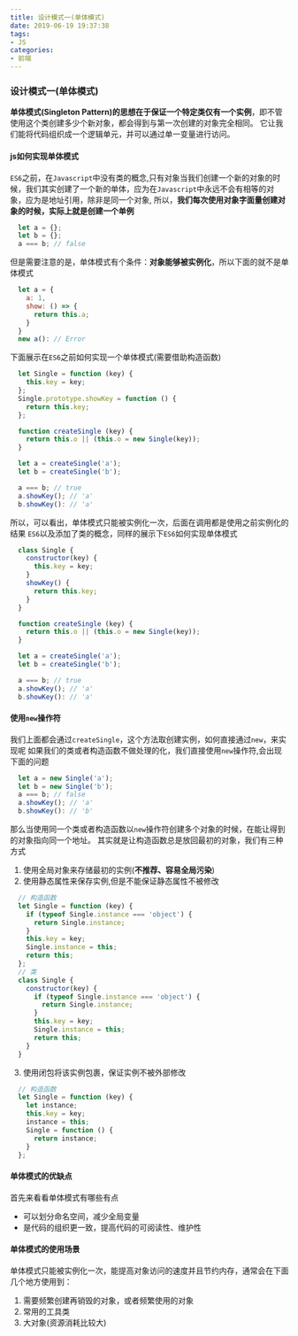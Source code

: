 ```yaml
---
title: 设计模式一(单体模式)
date: 2019-06-19 19:37:38
tags:
- JS
categories:
- 前端
---
```


### 设计模式一(单体模式)

**单体模式(Singleton Pattern)的思想在于保证一个特定类仅有一个实例**，即不管使用这个类创建多少个新对象，都会得到与第一次创建的对象完全相同。
它让我们能将代码组织成一个逻辑单元，并可以通过单一变量进行访问。

<!-- more -->

#### js如何实现单体模式

`ES6`之前，在`Javascript`中没有类的概念,只有对象当我们创建一个新的对象的时候，我们其实创建了一个新的单体，应为在`Javascript`中永远不会有相等的对象，应为是地址引用，除非是同一个对象,
所以，**我们每次使用对象字面量创建对象的时候，实际上就是创建一个单例**
```js
  let a = {};
  let b = {};
  a === b; // false
```
但是需要注意的是，单体模式有个条件：**对象能够被实例化**，所以下面的就不是单体模式
```js
  let a = {
    a: 1,
    show: () => {
      return this.a;
    }
  }
  new a(): // Error 
```
下面展示在`ES6`之前如何实现一个单体模式(需要借助构造函数)
```js
  let Single = function (key) {
    this.key = key;
  };
  Single.prototype.showKey = function () {
    return this.key;
  };

  function createSingle (key) {
    return this.o || (this.o = new Single(key));
  }

  let a = createSingle('a');
  let b = createSingle('b');

  a === b; // true
  a.showKey(); // 'a'
  b.showKey(): // 'a'
```
所以，可以看出，单体模式只能被实例化一次，后面在调用都是使用之前实例化的结果
`ES6`以及添加了类的概念，同样的展示下`ES6`如何实现单体模式
```js
  class Single {
    constructor(key) {
      this.key = key;
    }
    showKey() {
      return this.key;
    }
  }

  function createSingle (key) {
    return this.o || (this.o = new Single(key));
  }

  let a = createSingle('a');
  let b = createSingle('b');

  a === b; // true
  a.showKey(); // 'a'
  b.showKey(): // 'a'
```

#### 使用`new`操作符

我们上面都会通过`createSingle`，这个方法取创建实例，如何直接通过`new`，来实现呢
如果我们的类或者构造函数不做处理的化，我们直接使用`new`操作符,会出现下面的问题
```js
  let a = new Single('a');
  let b = new Single('b');
  a === b; // false
  a.showKey(); // 'a'
  b.showKey(): // 'b'
```
那么当使用同一个类或者构造函数以`new`操作符创建多个对象的时候，在能让得到的对象指向同一个地址。
其实就是让构造函数总是放回最初的对象，我们有三种方式
1. 使用全局对象来存储最初的实例(**不推荐、容易全局污染**)
2. 使用静态属性来保存实例,但是不能保证静态属性不被修改
  ```js
    // 构造函数
    let Single = function (key) {
      if (typeof Single.instance === 'object') {
        return Single.instance;
      }
      this.key = key;
      Single.instance = this;
      return this;
    };
    // 类
    class Single {
      constructor(key) {
        if (typeof Single.instance === 'object') {
          return Single.instance;
        }
        this.key = key;
        Single.instance = this;
        return this;
      }
    }
  ```
3. 使用闭包将该实例包裹，保证实例不被外部修改
  ```js
    // 构造函数
    let Single = function (key) {
      let instance;
      this.key = key;
      instance = this;
      Single = function () {
        return instance;
      }
    };
  ```

#### 单体模式的优缺点

首先来看看单体模式有哪些有点
- 可以划分命名空间，减少全局变量
- 是代码的组织更一致，提高代码的可阅读性、维护性

#### 单体模式的使用场景

单体模式只能被实例化一次，能提高对象访问的速度并且节约内存，通常会在下面几个地方使用到：
1. 需要频繁创建再销毁的对象，或者频繁使用的对象
2. 常用的工具类
3. 大对象(资源消耗比较大)